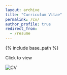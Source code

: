 ```yaml
---
layout: archive
title: "Curriculum Vitae"
permalink: /cv/
author_profile: true
redirect_from:
  - /resume
---
```


{% include base_path %}

Click to view

<a target="_blank" href="https://msiebert1.github.io/files/Matthew_Siebert_CV.pdf">
  <img src="https://msiebert1.github.io/images/siebert_CV_img.png" alt="CV" class="thumb" align="left">
</a>